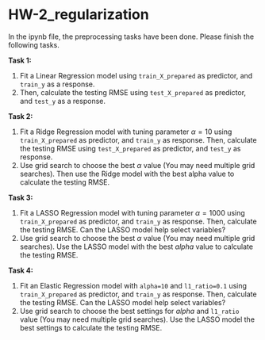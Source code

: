 # HW-2_regularization

In the ipynb file, the preprocessing tasks have been done. Please finish the following tasks.

**Task 1:** 
1. Fit a Linear Regression model using `train_X_prepared` as predictor, and `train_y` as a response.
2. Then, calculate the testing RMSE using `test_X_prepared` as predictor, and `test_y` as a response.

**Task 2:**
1. Fit a Ridge Regression model with tuning parameter $\alpha=10$ using `train_X_prepared` as predictor, and `train_y` as response. Then, calculate the testing RMSE using `test_X_prepared` as predictor, and `test_y` as response.
2. Use grid search to choose the best $\alpha$ value (You may need multiple grid searches). Then use the Ridge model with the best alpha value to calculate the testing RMSE.

**Task 3:**
1. Fit a LASSO Regression model with tuning parameter $\alpha=1000$ using `train_X_prepared` as predictor, and `train_y` as response. Then, calculate the testing RMSE. Can the LASSO model help select variables?
2. Use grid search to choose the best $\alpha$ value (You may need multiple grid searches). Use the LASSO model with the best $alpha$ value to calculate the testing RMSE.

**Task 4:**
1. Fit an Elastic Regression model with `alpha=10` and `l1_ratio=0.1` using `train_X_prepared` as predictor, and `train_y` as response. Then, calculate the testing RMSE. Can the LASSO model help select variables?
2. Use grid search to choose the best settings for $alpha$ and `l1_ratio` value (You may need multiple grid searches). Use the LASSO model the best settings to calculate the testing RMSE.
